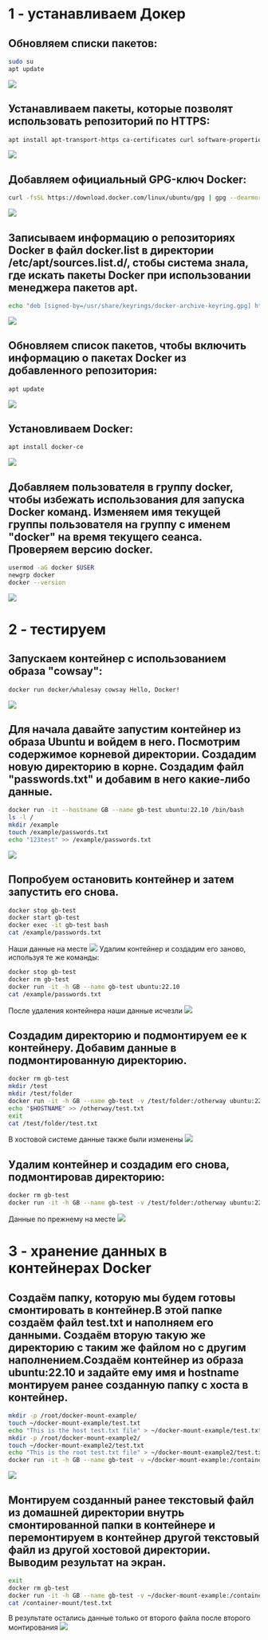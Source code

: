 # 1 - устанавливаем Докер
## Обновляем списки пакетов:
```sh
sudo su
apt update
```
![](11.png)
## Устанавливаем пакеты, которые позволят использовать репозиторий по HTTPS:
```sh
apt install apt-transport-https ca-certificates curl software-properties-common
```
![](12.png)
## Добавляем официальный GPG-ключ Docker:
```sh
curl -fsSL https://download.docker.com/linux/ubuntu/gpg | gpg --dearmor -o /usr/share/keyrings/docker-archive-keyring.gpg
```
![](13.png)
## Записываем информацию о репозиториях Docker в файл docker.list в директории /etc/apt/sources.list.d/, стобы система знала, где искать пакеты Docker при использовании менеджера пакетов apt.
```sh
echo "deb [signed-by=/usr/share/keyrings/docker-archive-keyring.gpg] https://download.docker.com/linux/ubuntu $(lsb_release -cs) stable" | tee /etc/apt/sources.list.d/docker.list > /dev/null
```
![](14.png)
## Обновляем список пакетов, чтобы включить информацию о пакетах Docker из добавленного репозитория:
```sh
apt update
```
![](15.png)
## Установливаем Docker:
```sh
apt install docker-ce
```
![](16.png)

## Добавляем пользователя в группу docker, чтобы избежать использования для запуска Docker команд. Изменяем имя текущей группы пользователя на группу с именем "docker" на время текущего сеанса. Проверяем версию docker.
```sh
usermod -aG docker $USER
newgrp docker
docker --version
```
![](17.png)
# 2 - тестируем
## Запускаем контейнер с использованием образа "cowsay":
```sh
docker run docker/whalesay cowsay Hello, Docker!
```
![](21.png)
## Для начала давайте запустим контейнер из образа Ubuntu и войдем в него. Посмотрим содержимое корневой директории. Создадим новую директорию в корне. Создадим файл "passwords.txt" и добавим в него какие-либо данные.
```sh
docker run -it --hostname GB --name gb-test ubuntu:22.10 /bin/bash
ls -l /
mkdir /example
touch /example/passwords.txt
echo "123test" >> /example/passwords.txt
```
![](22.png)

## Попробуем остановить контейнер и затем запустить его снова.
```sh
docker stop gb-test
docker start gb-test
docker exec -it gb-test bash
cat /example/passwords.txt
```
Наши данные на месте
![](23.png)
Удалим контейнер и создадим его заново, используя те же команды:
```sh
docker stop gb-test
docker rm gb-test
docker run -it -h GB --name gb-test ubuntu:22.10
cat /example/passwords.txt
```
После удаления контейнера наши данные исчезли
![](24.png)
## Создадим директорию и подмонтируем ее к контейнеру. Добавим данные в подмонтированную директорию.
```sh
docker rm gb-test
mkdir /test
mkdir /test/folder
docker run -it -h GB --name gb-test -v /test/folder:/otherway ubuntu:22.10
echo "$HOSTNAME" >> /otherway/test.txt
exit
cat /test/folder/test.txt
```
В хостовой системе данные также были изменены
![](25.png)
## Удалим контейнер и создадим его снова, подмонтировав директорию:
```sh
docker rm gb-test
docker run -it -h GB --name gb-test -v /test/folder:/otherway ubuntu:22.10
```
Данные по прежнему на месте
![](26.png)
# 3 - хранение данных в контейнерах Docker
## Создаём папку, которую мы будем готовы смонтировать в контейнер.В этой папке создаём файл test.txt и наполняем его данными. Создаём вторую такую же директорию с таким же файлом но с другим наполнением.Создаём контейнер из образа ubuntu:22.10 и задайте ему имя и hostname монтируем ранее созданную папку с хоста в контейнер.
```sh
mkdir -p /root/docker-mount-example/
touch ~/docker-mount-example/test.txt
echo "This is the host test.txt file" > ~/docker-mount-example/test.txt
mkdir -p /root/docker-mount-example2/
touch ~/docker-mount-example2/test.txt
echo "This is the root test.txt file" > ~/docker-mount-example2/test.txt
docker run -it -h GB --name gb-test -v ~/docker-mount-example:/container-mount ubuntu:22.10
```
![](31.png)
 ## Монтируем созданный ранее текстовый файл из домашней директории внутрь смонтированной папки в контейнере и перемонтируем в контейнер другой текстовый файл из другой хостовой директории. Выводим результат на экран.
```sh
exit
docker rm gb-test
docker run -it -h GB --name gb-test -v ~/docker-mount-example:/container-mount -v ~/docker-mount-example2/test.txt:/container-mount/test.txt ubuntu:22.10
cat /container-mount/test.txt
```
В результате остались данные только от второго файла после второго монтирования
![](32.png)